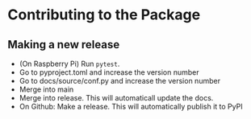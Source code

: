 
# Contributing to the Package

## Making a new release

* (On Raspberry Pi) Run `pytest`.
* Go to pyproject.toml and increase the version number
* Go to docs/source/conf.py and increase the version number
* Merge into main
* Merge into release. This will automaticall update the docs.
* On Github: Make a release. This will automatically publish it to PyPI

